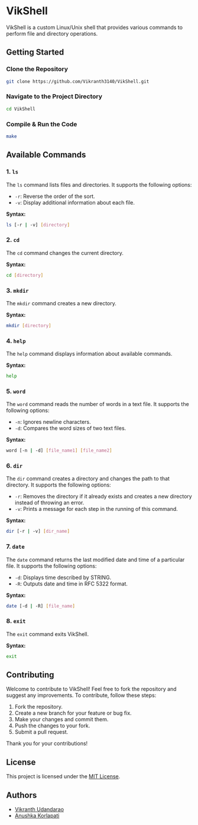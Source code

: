 # VikShell 

VikShell is a custom Linux/Unix shell that provides various commands to perform file and directory operations. 

## Getting Started  

### Clone the Repository 
```bash 
git clone https://github.com/Vikranth3140/VikShell.git
```

### Navigate to the Project Directory

```bash
cd VikShell
```

### Compile & Run the Code

```bash
make
```

Available Commands
------------------

### 1\. `ls`

The `ls` command lists files and directories. It supports the following options:

*   `-r`: Reverse the order of the sort.
*   `-v`: Display additional information about each file.

**Syntax:**

```bash
ls [-r | -v] [directory]
```

### 2\. `cd`

The `cd` command changes the current directory.

**Syntax:**

```bash
cd [directory]
```

### 3\. `mkdir`

The `mkdir` command creates a new directory.

**Syntax:**


```bash
mkdir [directory]
```

### 4\. `help`

The `help` command displays information about available commands.

**Syntax:**

```bash
help
```

### 5\. `word`

The `word` command reads the number of words in a text file. It supports the following options:

*   `-n`: Ignores newline characters.
*   `-d`: Compares the word sizes of two text files.

**Syntax:**

```bash
word [-n | -d] [file_name1] [file_name2]
```

### 6\. `dir`

The `dir` command creates a directory and changes the path to that directory. It supports the following options:

*   `-r`: Removes the directory if it already exists and creates a new directory instead of throwing an error.
*   `-v`: Prints a message for each step in the running of this command.

**Syntax:**

```bash
dir [-r | -v] [dir_name]
```

### 7\. `date`

The `date` command returns the last modified date and time of a particular file. It supports the following options:

*   `-d`: Displays time described by STRING.
*   `-R`: Outputs date and time in RFC 5322 format.

**Syntax:**

```bash
date [-d | -R] [file_name]
```

### 8\. `exit`

The `exit` command exits VikShell.

**Syntax:**

```bash
exit
```

Contributing
------------

Welcome to contribute to VikShell! Feel free to fork the repository and suggest any improvements. To contribute, follow these steps:

1.  Fork the repository.
2.  Create a new branch for your feature or bug fix.
3.  Make your changes and commit them.
4.  Push the changes to your fork.
5.  Submit a pull request.

Thank you for your contributions!

License
-------

This project is licensed under the [MIT License](LICENSE.md).

Authors
-------

*   [Vikranth Udandarao](https://github.com/Vikranth3140)
*   [Anushka Korlapati](https://github.com/anushka-korlapati)